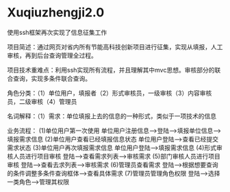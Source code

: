 # Xuqiuzhengji2.0
使用ssh框架再次实现了信息征集工作

项目简述：通过网页对省内所有节能高科技创新项目进行征集，实现从填报，人工审核，再到后台查询管理全过程。

项目技术重难点：利用ssh实现所有流程，并且理解其中mvc思想。审核部分的联合查询，实现多条件联合查询。

角色分类：（1）单位用户，填报者（2）形式审核员，一级审核（3）内容审核员，二级审核（4）管理员

名词解释：（1）需求：单位填报上去的信息的一种形式，类似于一项技术的信息

业务流程：
(1)单位用户第一次使用    单位用户注册信息-->登陆-->填报单位信息-->填报需求信息
(2)单位用户查看已经填报信息状态     单位用户登陆-->查看已经提交需求状态
(3)单位用户再次填报需求信息     单位用户登陆-->填报需求信息
(4)形式审核人员进行项目审核     登陆-->查看需求列表-->审核需求
(5)部门审核人员进行项目审核     登陆-->查看去求列表-->审核需求
(6)管理员查看需求      登陆-->根据想要查询的条件调整多条件查询框体-->查看具体需求
(7)管理员管理角色权限      登陆-->选择一类角色-->管理其权限 
